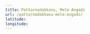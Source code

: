 ```yaml
---
title: Pattarnadakkavu, Mele Angadi
url: /pattarnadakkavu-mele-angadi/
latitude: 
longitude: 
---
```

